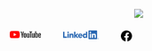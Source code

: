 <div id="header" align="center">
  <img src="https://media.giphy.com/media/M9gbBd9nbDrOTu1Mqx/giphy.gif" width="100"/>
</div>
<div style='display:flex;width:100%;justify-content:between'>
<a style='margin:10px;padding:10px' href='https://www.youtube.com/channel/UCySCEvl9nmFyAIXgUQfD5KQ' target='_blank'><img src='/assets/yt_logo_rgb_light.png' alt=''width="56"/></a>
<a style='margin:10px;padding:10px' href='https://www.linkedin.com/in/md-mubarak-hossain-662113201/' target='_blank'><img src='/assets/LI-Logo.png' alt=''width="64"/></a>
<a style='margin:10px;padding:10px'href='https://www.facebook.com/mubarak.parvej?_rdc=1&_rdr' target='_blank'><img src='/assets/facebook.svg' alt=''width="20"/></a>
</div>
